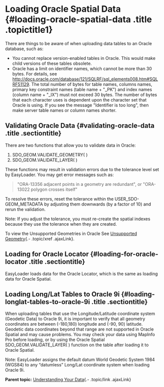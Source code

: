 Loading Oracle Spatial Data {#loading-oracle-spatial-data .title .topictitle1}
===========================

<div class="body conbody">

<div class="p">

There are things to be aware of when uploading data tables to an Oracle
database, such as:
-   You cannot replace version-enabled tables in Oracle. This would make
    child versions of these tables obsolete.
-   Oracle has a limit on identifier names, which cannot be more than
    30 bytes. For details, see
    <http://docs.oracle.com/database/121/SQLRF/sql_elements008.htm#SQLRF51129>.
    The total number of bytes for table names, columns names, primary
    key constraint names (table name + "\_PK") and index names (column
    name + "\_IX") must not exceed 30 bytes. The number of bytes that
    each character uses is dependent upon the character set that Oracle
    is using. If you see the message "Identifier is too long", then make
    server table names or column names shorter.

</div>

<div id="loadingoraclespatialdata__validatingoracledata"
class="section">

Validating Oracle Data {#validating-oracle-data .title .sectiontitle}
----------------------

There are two functions that allow you to validate data in Oracle:

1.  SDO\_GEOM.VALIDATE\_GEOMETRY( )
2.  SDO\_GEOM.VALIDATE\_LAYER( )

These functions may result in validation errors due to the tolerance
level set by EasyLoader. You may get error messages such as:

> "ORA-13356 adjacent points in a geometry are redundant", or "ORA-13022
> polygon crosses itself"

To resolve these errors, reset the tolerance within the
USER\_SDO-GEOM\_METADATA by adjusting them downwards (by a factor of 10)
and rerun the validation.

<div class="note note">

<span class="notetitle">Note:</span> If you adjust the tolerance, you
must re-create the spatial indexes because they use the tolerance when
they are created.

</div>

To view the Unsupported Geometries in Oracle See [Unsupported
Geometry](guide/unsupportedgeometry.html){.- .topic/xref .ajaxLink}.

</div>

<div id="loadingoraclespatialdata__loadingfororaclelocator"
class="section">

Loading for Oracle Locator {#loading-for-oracle-locator .title .sectiontitle}
--------------------------

EasyLoader loads data for the Oracle Locator, which is the same as
loading data for Oracle Spatial.

</div>

<div id="loadingoraclespatialdata__loadinglatlongintooracle9i"
class="section">

Loading Long/Lat Tables to Oracle 9i {#loading-longlat-tables-to-oracle-9i .title .sectiontitle}
------------------------------------

When uploading tables that use the Longitude/Latitude coordinate system
(Geodetic Data) to Oracle 9i, it is important to verify that all
geometry coordinates are between (-180,180) longitude and (-90, 90)
latitude. Geodetic data coordinates beyond that range are not supported
in Oracle Spatial and may cause problems. You may check your data using
MapInfo Pro before loading, or by using the Oracle Spatial
SDO\_GEOM.VALIDATE\_LAYER( ) function on the table after loading it to
Oracle Spatial.

<div class="note note">

<span class="notetitle">Note:</span> EasyLoader assigns the default
datum World Geodetic System 1984 (WGS84) to any “datumless” Long/Lat
coordinate system when loading Oracle 9i.

</div>

</div>

</div>

<div class="related-links" functx="http://www.functx.com">

<div class="related-links-title">

</div>

<div class="familylinks">

<div class="parentlink">

**Parent topic:** [Understanding Your
Data](guide/../guide/understandingyourdata.html){.- .topic/link
.ajaxLink}

</div>

</div>

</div>
